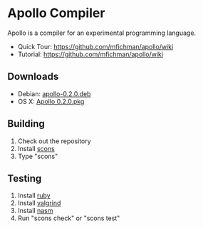 Apollo Compiler
===============

Apollo is a compiler for an experimental programming language.

* Quick Tour: https://github.com/mfichman/apollo/wiki
* Tutorial: https://github.com/mfichman/apollo/wiki

Downloads
---------

* Debian: [apollo-0.2.0.deb](https://github.com/downloads/mfichman/apollo/apollo-0.2.0.deb)
* OS X: [Apollo 0.2.0.pkg](https://github.com/downloads/mfichman/apollo/Apollo%200.2.0.pkg)

Building
--------

1. Check out the repository
2. Install [scons](http://www.scons.org)
3. Type "scons"

Testing
-------

1. Install [ruby](http://www.ruby-lang.org)
2. Install [valgrind](http://www.valgrind.org)
3. Install [nasm](http://www.nasm.us/pub/nasm/releasebuilds/2.09.10/)
4. Run "scons check" or "scons test"
